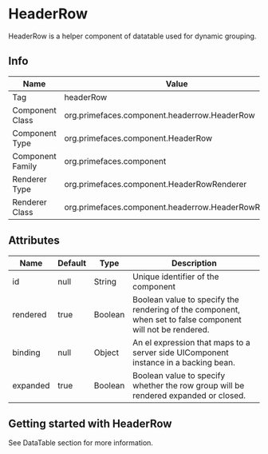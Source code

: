 # HeaderRow

HeaderRow is a helper component of datatable used for dynamic grouping.

## Info

| Name | Value |
| --- | --- |
| Tag | headerRow
| Component Class | org.primefaces.component.headerrow.HeaderRow
| Component Type | org.primefaces.component.HeaderRow
| Component Family | org.primefaces.component |
| Renderer Type | org.primefaces.component.HeaderRowRenderer
| Renderer Class | org.primefaces.component.headerrow.HeaderRowRenderer

## Attributes

| Name | Default | Type | Description | 
| --- | --- | --- | --- |
id | null | String | Unique identifier of the component
rendered | true | Boolean | Boolean value to specify the rendering of the component, when set to false component will not be rendered.
binding | null | Object | An el expression that maps to a server side UIComponent instance in a backing bean.
expanded | true | Boolean | Boolean value to specify whether the row group will be rendered expanded or closed.

## Getting started with HeaderRow
See DataTable section for more information.